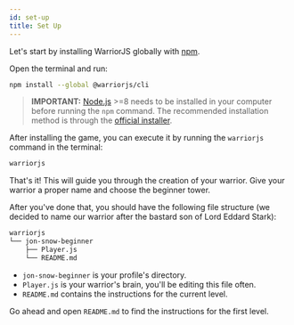 ```yaml
---
id: set-up
title: Set Up
---
```


Let's start by installing WarriorJS globally with [npm](https://npmjs.com).

Open the terminal and run:

```sh
npm install --global @warriorjs/cli
```

> **IMPORTANT:** [Node.js](https://nodejs.org) >=8 needs to be installed in your
> computer before running the `npm` command. The recommended installation method
> is through the [official installer](https://nodejs.org/en/download).

After installing the game, you can execute it by running the `warriorjs` command
in the terminal:

```sh
warriorjs
```

That's it! This will guide you through the creation of your warrior. Give your
warrior a proper name and choose the beginner tower.

After you've done that, you should have the following file structure (we decided
to name our warrior after the bastard son of Lord Eddard Stark):

```sh
warriorjs
└── jon-snow-beginner
    ├── Player.js
    └── README.md
```

- `jon-snow-beginner` is your profile's directory.
- `Player.js` is your warrior's brain, you'll be editing this file often.
- `README.md` contains the instructions for the current level.

Go ahead and open `README.md` to find the instructions for the first level.
